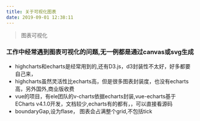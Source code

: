 ```yaml
---
title: 关于可视化图表
date: 2019-09-01 12:38:11
---
```


> 图表可视化
### 工作中经常遇到图表可视化的问题,无一例都是通过canvas或svg生成
- highcharts和echarts是经常用到的,还有D3.js，d3封装性不太好，好多都要自己来，
- highcharts虽然灵活性比echarts高，但是很多图表封装度，也没有echarts高，另外国外,商业版收费
- vue的项目，有ele团队的v-charts依据echarts封装,vue-echarts基于ECharts v4.1.0开发，文档较少,echarts有的都有，，可以直接看源码
- boundaryGap,设为flase， 图表会占满整个grid,不包括tick
  